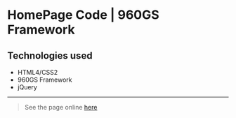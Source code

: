 # HomePage Code | 960GS Framework

## Technologies used

* HTML4/CSS2
* 960GS Framework
* jQuery

<hr />

> See the page online [here](https://cdn.iurianu.rocks/isc-tiles/)
